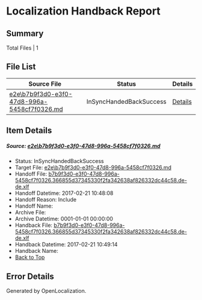 # <a name='report-top'></a> Localization Handback Report

## Summary
 Total Files | 1

## File List
 Source File | Status | Details 
 ----------- | ------ | ------- 
 [e2e\b7b9f3d0-e3f0-47d8-996a-5458cf7f0326.md](https://github.com/OpenLocalizationTestOrg/ol-test4/blob/562c871fa763554695b64c8562aac3fc5748a162/e2e/b7b9f3d0-e3f0-47d8-996a-5458cf7f0326.md) | InSyncHandedBackSuccess | [Details](#67cc12aa12f8f6c84876a352c0c6e59cb6a098bd1)

## Item Details
##### <a name='67cc12aa12f8f6c84876a352c0c6e59cb6a098bd1'></a> Source: [e2e\b7b9f3d0-e3f0-47d8-996a-5458cf7f0326.md](https://github.com/OpenLocalizationTestOrg/ol-test4/blob/562c871fa763554695b64c8562aac3fc5748a162/e2e/b7b9f3d0-e3f0-47d8-996a-5458cf7f0326.md)
* Status: InSyncHandedBackSuccess
* Target File: [e2e\b7b9f3d0-e3f0-47d8-996a-5458cf7f0326.md](https://github.com/OpenLocalizationTestOrg/ol-test4-dede/blob/2c86ecd725bcd3d333da1a1fe04ff5f8ddd7d540/e2e/b7b9f3d0-e3f0-47d8-996a-5458cf7f0326.md)
* Handoff File: [b7b9f3d0-e3f0-47d8-996a-5458cf7f0326.366855d37345330f2fa342638af826332dc44c58.de-de.xlf](https://github.com/OpenLocalizationTestOrg/ol-test4-handoff/blob/464070c52afb8e6604f2c8e3578e2dbc43fde926/ol-handoff/OpenLocalizationTestOrg/ol-test4-dede/xinjiang/ht/b7b9f3d0-e3f0-47d8-996a-5458cf7f0326.366855d37345330f2fa342638af826332dc44c58.de-de.xlf)
* Handoff Datetime: 2017-02-21 10:48:08
* Handoff Reason: Include
* Handoff Name: 
* Archive File: 
* Archive Datetime: 0001-01-01 00:00:00
* Handback File: [b7b9f3d0-e3f0-47d8-996a-5458cf7f0326.366855d37345330f2fa342638af826332dc44c58.de-de.xlf](https://github.com/OpenLocalizationTestOrg/ol-test4-handback/blob/79a78373bc176935b2d94a7618be26878894285f/ol-handback/OpenLocalizationTestOrg/ol-test4-dede/xinjiang/ht/b7b9f3d0-e3f0-47d8-996a-5458cf7f0326.366855d37345330f2fa342638af826332dc44c58.de-de.xlf)
* Handback Datetime: 2017-02-21 10:49:14
* Handback Name: 
* [Back to Top](#report-top)


## Error Details

Generated by OpenLocalization.
